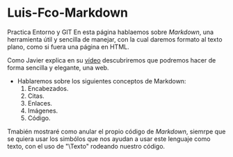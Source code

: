 # Luis-Fco-Markdown
Practica Entorno y GIT
En esta página hablaemos sobre *Markdown*, una herramienta útil y sencilla de manejar, con la cual daremos formato al texto plano, como si fuera una página en HTML.

Como Javier explica en su [vídeo](https://www.youtube.com/watch?v=y6XdzBNC0_0 "vídeo sobre Markdown") descubriremos que podremos hacer de forma sencilla y elegante, una web.

- Hablaremos sobre los siguientes conceptos de Markdown:
  1. Encabezados.
  2. Citas.
  3. Enlaces.
  4. Imágenes.
  5. Código.

Tmabién mostraré como anular el propio código de *Markdown*, siemrpe que se quiera usar los simbólos que nos ayudan a usar este lenguaje como texto, con el uso de "\Texto\" rodeando nuestro código.
